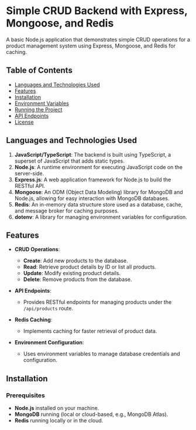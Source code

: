# Simple CRUD Backend with Express, Mongoose, and Redis

A basic Node.js application that demonstrates simple CRUD operations for a product management system using Express, Mongoose, and Redis for caching.

## Table of Contents

- [Languages and Technologies Used](#languages-and-technologies-used)
- [Features](#features)
- [Installation](#installation)
- [Environment Variables](#environment-variables)
- [Running the Project](#running-the-project)
- [API Endpoints](#api-endpoints)
- [License](#license)

## Languages and Technologies Used

1. **JavaScript/TypeScript**: The backend is built using TypeScript, a superset of JavaScript that adds static types.
2. **Node.js**: A runtime environment for executing JavaScript code on the server-side.
3. **Express.js**: A web application framework for Node.js to build the RESTful API.
4. **Mongoose**: An ODM (Object Data Modeling) library for MongoDB and Node.js, allowing for easy interaction with MongoDB databases.
5. **Redis**: An in-memory data structure store used as a database, cache, and message broker for caching purposes.
6. **dotenv**: A library for managing environment variables for configuration.

## Features

- **CRUD Operations**:
  - **Create**: Add new products to the database.
  - **Read**: Retrieve product details by ID or list all products.
  - **Update**: Modify existing product details.
  - **Delete**: Remove products from the database.
  
- **API Endpoints**:
  - Provides RESTful endpoints for managing products under the `/api/products` route.

- **Redis Caching**:
  - Implements caching for faster retrieval of product data.

- **Environment Configuration**:
  - Uses environment variables to manage database credentials and configuration.

## Installation

### Prerequisites

- **Node.js** installed on your machine.
- **MongoDB** running (local or cloud-based, e.g., MongoDB Atlas).
- **Redis** running locally or in the cloud.
